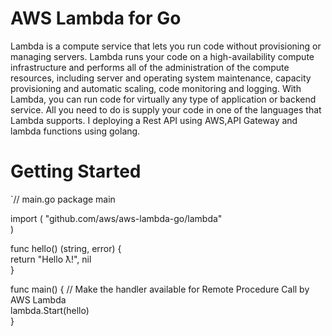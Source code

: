 # AWS Lambda for Go

Lambda is a compute service that lets you run code without provisioning or managing servers. Lambda runs your code on a high-availability compute infrastructure and performs all of the administration of the compute resources, including server and operating system maintenance, capacity provisioning and automatic scaling, code monitoring and logging. With Lambda, you can run code for virtually any type of application or backend service. All you need to do is supply your code in one of the languages that Lambda supports.
I deploying a Rest API using AWS,API Gateway and lambda functions using golang.

# Getting Started
`// main.go
package main

import (
	"github.com/aws/aws-lambda-go/lambda" <br>
)<br>

func hello() (string, error) {<br>
	return "Hello ƛ!", nil<br>
}<br>

func main() {
	// Make the handler available for Remote Procedure Call by AWS Lambda<br>
	lambda.Start(hello)<br>
}
